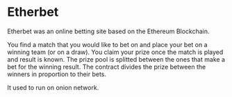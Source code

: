 # Etherbet
Etherbet was an online betting site based on the Ethereum Blockchain. 

You find a match that you would like to bet on and place your bet on a winning team (or on a draw). You claim your prize once the match is played and result is known. The prize pool is splitted between the ones that make a bet for the winning result. The contract divides the prize between the winners in proportion to their bets. 

It used to run on onion network.
